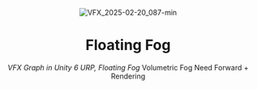 <header>


![VFX_2025-02-20_087-min](https://github.com/user-attachments/assets/e661acc3-5d26-46d0-938b-3b60160577a8)

# Floating Fog

_VFX Graph in Unity 6 URP, Floating Fog_ Volumetric Fog Need Forward + Rendering

